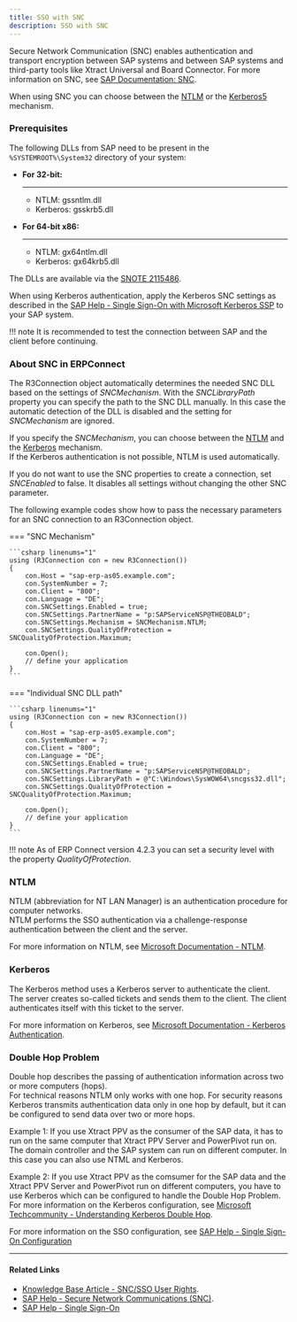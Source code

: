 ```yaml
---
title: SSO with SNC
description: SSO with SNC
---
```


Secure Network Communication (SNC) enables authentication and transport encryption between SAP systems and between SAP systems and third-party tools like Xtract Universal and Board Connector. 
For more information on SNC, see [SAP Documentation: SNC](https://help.sap.com/doc/saphelp_nw73ehp1/7.31.19/en-US/e6/56f466e99a11d1a5b00000e835363f/content.htm?no_cache=true).

When using SNC you can choose between the [NTLM](#ntlm) or the [Kerberos5](#kerberos) mechanism. 

### Prerequisites

The following DLLs from SAP need to be present in the `%SYSTEMROOT%\System32` directory of your system:

<div class="grid cards" markdown>

-   __For 32-bit:__

	---
	
    - NTLM: gssntlm.dll
	- Kerberos: gsskrb5.dll

-   __For 64-bit x86:__

    ---

    - NTLM:  gx64ntlm.dll
    - Kerberos: gx64krb5.dll
	
</div> 

The DLLs are available via the [SNOTE 2115486](http://service.sap.com/sap/support/notes/2115486). 

When using Kerberos authentication, apply the Kerberos SNC settings as described in the [SAP Help - Single Sign-On with Microsoft Kerberos SSP](https://help.sap.com/viewer/e815bb97839a4d83be6c4fca48ee5777/7.5.9/EN-US/440ebf6c9b2b0d1ae10000000a114a6b.html) to your SAP system. <br>

!!! note
    It is recommended to test the connection between SAP and the client before continuing.

### About SNC in ERPConnect

The R3Connection object automatically determines the needed SNC DLL based on the settings of *SNCMechanism*. 
With the *SNCLibraryPath* property you can specify the path to the SNC DLL manually. 
In this case the automatic detection of the DLL is disabled and the setting for *SNCMechanism* are ignored.

If you specify the *SNCMechanism*, you can choose between the [NTLM](#ntlm) and the [Kerberos](#kerberos) mechanism.<br>
If the Kerberos authentication is not possible, NTLM is used automatically.
 
If you do not want to use the SNC properties to create a connection, set *SNCEnabled* to false. 
It disables all settings without changing the other SNC parameter. 

The following example codes show how to pass the necessary parameters for an SNC connection to an R3Connection object.


=== "SNC Mechanism"

    ```csharp linenums="1"
	using (R3Connection con = new R3Connection())
	{
		con.Host = "sap-erp-as05.example.com";
		con.SystemNumber = 7;
		con.Client = "800";
		con.Language = "DE";
		con.SNCSettings.Enabled = true;
		con.SNCSettings.PartnerName = "p:SAPServiceNSP@THEOBALD";
		con.SNCSettings.Mechanism = SNCMechanism.NTLM;
		con.SNCSettings.QualityOfProtection = SNCQualityOfProtection.Maximum;

		con.Open();
		// define your application
	}
	```

=== "Individual SNC DLL path"

    ```csharp linenums="1"
	using (R3Connection con = new R3Connection())
	{
		con.Host = "sap-erp-as05.example.com";
		con.SystemNumber = 7;
		con.Client = "800";
		con.Language = "DE";
		con.SNCSettings.Enabled = true;
		con.SNCSettings.PartnerName = "p:SAPServiceNSP@THEOBALD";
		con.SNCSettings.LibraryPath = @"C:\Windows\SysWOW64\sncgss32.dll";
		con.SNCSettings.QualityOfProtection = SNCQualityOfProtection.Maximum;

		con.Open();
		// define your application
	}
	```


!!! note
    As of ERP Connect version 4.2.3 you can set a security level with the property *QualityOfProtection*.

### NTLM 

NTLM (abbreviation for NT LAN Manager) is an authentication procedure for computer networks. <br>
NTLM performs the SSO authentication via a challenge-response authentication between the client and the server. 

For more information on NTLM, see [Microsoft Documentation - NTLM](https://docs.microsoft.com/en-us/windows-server/security/kerberos/ntlm-overview).

### Kerberos

The Kerberos method uses a Kerberos server to authenticate the client. <br>
The server creates so-called tickets and sends them to the client. 
The client authenticates itself with this ticket to the server.

For more information on Kerberos, see [Microsoft Documentation - Kerberos Authentication](https://docs.microsoft.com/en-us/windows-server/security/kerberos/kerberos-authentication-overview).

### Double Hop Problem

Double hop describes the passing of authentication information across two or more computers (hops).<br>
For technical reasons NTLM only works with one hop. 
For security reasons Kerberos transmits authentication data only in one hop by default, but it can be configured to send data over two or more hops.<br>

Example 1: If you use Xtract PPV as the consumer of the SAP data, it has to run on the same computer that Xtract PPV Server and PowerPivot run on. 
The domain controller and the SAP system can run on different computer. In this case you can also use NTML and Kerberos.

Example 2: If you use Xtract PPV as the comsumer for the SAP data and the Xtract PPV Server and PowerPivot run on different computers, you have 
to use Kerberos which can be configured to handle the Double Hop Problem. <br>
For more information on the Kerberos configuration, see [Microsoft Techcommunity - Understanding Kerberos Double Hop](https://techcommunity.microsoft.com/t5/ask-the-directory-services-team/understanding-kerberos-double-hop/ba-p/395463).

For more information on the SSO configuration, see [SAP Help - Single Sign-On Configuration](https://help.sap.com/doc/saphelp_nw75/7.5.5/en-US/48/ca0fe42fbb5c97e10000000a42189d/content.htm?no_cache=true)

****
#### Related Links
- [Knowledge Base Article - SNC/SSO User Rights](https://kb.theobald-software.com/sap/authority-objects-sap-user-rights).
- [SAP Help - Secure Network Communications (SNC)](http://help.sap.com/saphelp_nw70ehp1/helpdata/en/e6/56f466e99a11d1a5b00000e835363f/content.htm).
- [SAP Help - Single Sign-On](https://help.sap.com/viewer/e815bb97839a4d83be6c4fca48ee5777/7.5.9/en-US/89d115110d444d85a94dff7ffd0e2b7f.html)
